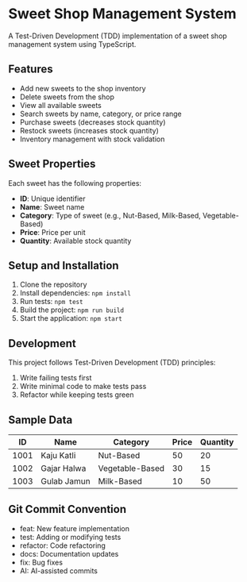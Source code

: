 # Sweet Shop Management System

A Test-Driven Development (TDD) implementation of a sweet shop management system using TypeScript.

## Features

- Add new sweets to the shop inventory
- Delete sweets from the shop
- View all available sweets
- Search sweets by name, category, or price range
- Purchase sweets (decreases stock quantity)
- Restock sweets (increases stock quantity)
- Inventory management with stock validation

## Sweet Properties

Each sweet has the following properties:
- **ID**: Unique identifier
- **Name**: Sweet name
- **Category**: Type of sweet (e.g., Nut-Based, Milk-Based, Vegetable-Based)
- **Price**: Price per unit
- **Quantity**: Available stock quantity

## Setup and Installation

1. Clone the repository
2. Install dependencies: `npm install`
3. Run tests: `npm test`
4. Build the project: `npm run build`
5. Start the application: `npm start`

## Development

This project follows Test-Driven Development (TDD) principles:
1. Write failing tests first
2. Write minimal code to make tests pass
3. Refactor while keeping tests green

## Sample Data

| ID   | Name        | Category        | Price | Quantity |
|------|-------------|-----------------|-------|----------|
| 1001 | Kaju Katli  | Nut-Based       | 50    | 20       |
| 1002 | Gajar Halwa | Vegetable-Based | 30    | 15       |
| 1003 | Gulab Jamun | Milk-Based      | 10    | 50       |

## Git Commit Convention

- feat: New feature implementation
- test: Adding or modifying tests
- refactor: Code refactoring
- docs: Documentation updates
- fix: Bug fixes
- AI: AI-assisted commits
